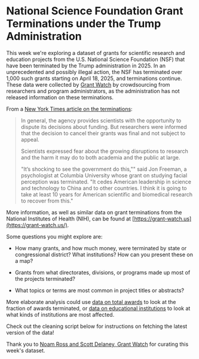 # National Science Foundation Grant Terminations under the Trump Administration

This week we're exploring a dataset of grants for scientific research and education projects from the U.S. National Science Foundation (NSF) that have been terminated by the Trump administration in 2025. In an unprecedented and possibly illegal action, the NSF has terminated over 1,000 such grants starting on April 18, 2025, and terminations continue. These data were collected by [Grant Watch](https://grant-watch.us/) by crowdsourcing from researchers and program administrators, as the administration has not released information on these terminations.

From a [New York Times article on the terminations](https://www.nytimes.com/2025/04/22/science/trump-national-science-foundation-grants.html):

> In general, the agency provides scientists with the opportunity to dispute its decisions about funding. But researchers were informed that the decision to cancel their grants was final and not subject to appeal.
>
> Scientists expressed fear about the growing disruptions to research and the harm it may do to both academia and the public at large.
>
> "It’s shocking to see the government do this,"" said Jon Freeman, a psychologist at Columbia University whose grant on studying facial perception was terminated. "It cedes American leadership in science and technology to China and to other countries. I think it is going to take at least 10 years for American scientific and biomedical research to recover from this."

More information, as well as similar data on grant terminations from the National Institutes of Health (NIH), can be found at [https://grant-watch.us](https://grant-watch.us/).

Some questions you might explore are:

-   How many grants, and how much money, were terminated by state or congressional district? What institutions? How can you present these on a map?

-   Grants from what directorates, divisions, or programs made up most of the projects terminated?

-   What topics or terms are most common in project titles or abstracts?

More elaborate analysis could use [data on total awards](https://www.nsf.gov/about/about-nsf-by-the-numbers) to look at the fraction of awards terminated, or [data on educational institutions](https://nces.ed.gov/ipeds/use-the-data) to look at what kinds of institutions are most affected.

Check out the cleaning script below for instructions on fetching the latest version of the data!

Thank you to [Noam Ross and Scott Delaney, Grant Watch](https://github.com/noamross) for curating this week's dataset.
